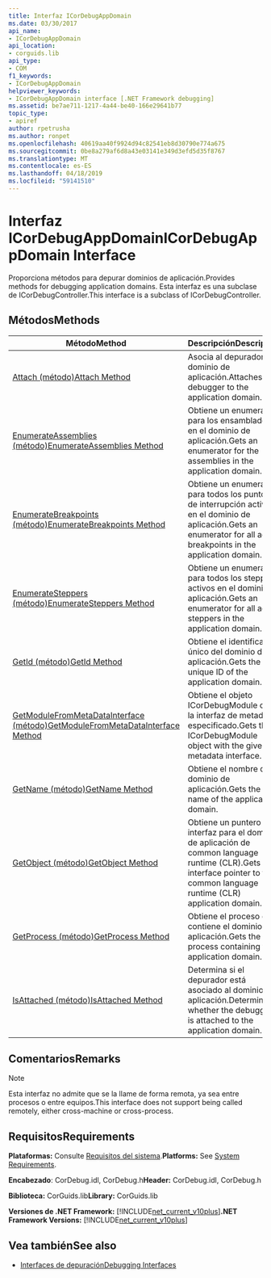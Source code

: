 ```yaml
---
title: Interfaz ICorDebugAppDomain
ms.date: 03/30/2017
api_name:
- ICorDebugAppDomain
api_location:
- corguids.lib
api_type:
- COM
f1_keywords:
- ICorDebugAppDomain
helpviewer_keywords:
- ICorDebugAppDomain interface [.NET Framework debugging]
ms.assetid: be7ae711-1217-4a44-be40-166e29641b77
topic_type:
- apiref
author: rpetrusha
ms.author: ronpet
ms.openlocfilehash: 40619aa40f9924d94c82541eb8d30790e774a675
ms.sourcegitcommit: 0be8a279af6d8a43e03141e349d3efd5d35f8767
ms.translationtype: MT
ms.contentlocale: es-ES
ms.lasthandoff: 04/18/2019
ms.locfileid: "59141510"
---
```

# <a name="icordebugappdomain-interface"></a><span data-ttu-id="23bbd-102">Interfaz ICorDebugAppDomain</span><span class="sxs-lookup"><span data-stu-id="23bbd-102">ICorDebugAppDomain Interface</span></span>

<span data-ttu-id="23bbd-103">Proporciona métodos para depurar dominios de aplicación.</span><span class="sxs-lookup"><span data-stu-id="23bbd-103">Provides methods for debugging application domains.</span></span> <span data-ttu-id="23bbd-104">Esta interfaz es una subclase de ICorDebugController.</span><span class="sxs-lookup"><span data-stu-id="23bbd-104">This interface is a subclass of ICorDebugController.</span></span>  
  
## <a name="methods"></a><span data-ttu-id="23bbd-105">Métodos</span><span class="sxs-lookup"><span data-stu-id="23bbd-105">Methods</span></span>  
  
|<span data-ttu-id="23bbd-106">Método</span><span class="sxs-lookup"><span data-stu-id="23bbd-106">Method</span></span>|<span data-ttu-id="23bbd-107">Descripción</span><span class="sxs-lookup"><span data-stu-id="23bbd-107">Description</span></span>|  
|------------|-----------------|  
|[<span data-ttu-id="23bbd-108">Attach (método)</span><span class="sxs-lookup"><span data-stu-id="23bbd-108">Attach Method</span></span>](../../../../docs/framework/unmanaged-api/debugging/icordebugappdomain-attach-method.md)|<span data-ttu-id="23bbd-109">Asocia al depurador al dominio de aplicación.</span><span class="sxs-lookup"><span data-stu-id="23bbd-109">Attaches the debugger to the application domain.</span></span>|  
|[<span data-ttu-id="23bbd-110">EnumerateAssemblies (método)</span><span class="sxs-lookup"><span data-stu-id="23bbd-110">EnumerateAssemblies Method</span></span>](../../../../docs/framework/unmanaged-api/debugging/icordebugappdomain-enumerateassemblies-method.md)|<span data-ttu-id="23bbd-111">Obtiene un enumerador para los ensamblados en el dominio de aplicación.</span><span class="sxs-lookup"><span data-stu-id="23bbd-111">Gets an enumerator for the assemblies in the application domain.</span></span>|  
|[<span data-ttu-id="23bbd-112">EnumerateBreakpoints (método)</span><span class="sxs-lookup"><span data-stu-id="23bbd-112">EnumerateBreakpoints Method</span></span>](../../../../docs/framework/unmanaged-api/debugging/icordebugappdomain-enumeratebreakpoints-method.md)|<span data-ttu-id="23bbd-113">Obtiene un enumerador para todos los puntos de interrupción activos en el dominio de aplicación.</span><span class="sxs-lookup"><span data-stu-id="23bbd-113">Gets an enumerator for all active breakpoints in the application domain.</span></span>|  
|[<span data-ttu-id="23bbd-114">EnumerateSteppers (método)</span><span class="sxs-lookup"><span data-stu-id="23bbd-114">EnumerateSteppers Method</span></span>](../../../../docs/framework/unmanaged-api/debugging/icordebugappdomain-enumeratesteppers-method.md)|<span data-ttu-id="23bbd-115">Obtiene un enumerador para todos los steppers activos en el dominio de aplicación.</span><span class="sxs-lookup"><span data-stu-id="23bbd-115">Gets an enumerator for all active steppers in the application domain.</span></span>|  
|[<span data-ttu-id="23bbd-116">GetId (método)</span><span class="sxs-lookup"><span data-stu-id="23bbd-116">GetId Method</span></span>](../../../../docs/framework/unmanaged-api/debugging/icordebugappdomain-getid-method.md)|<span data-ttu-id="23bbd-117">Obtiene el identificador único del dominio de aplicación.</span><span class="sxs-lookup"><span data-stu-id="23bbd-117">Gets the unique ID of the application domain.</span></span>|  
|[<span data-ttu-id="23bbd-118">GetModuleFromMetaDataInterface (método)</span><span class="sxs-lookup"><span data-stu-id="23bbd-118">GetModuleFromMetaDataInterface Method</span></span>](../../../../docs/framework/unmanaged-api/debugging/icordebugappdomain-getmodulefrommetadatainterface-method.md)|<span data-ttu-id="23bbd-119">Obtiene el objeto ICorDebugModule con la interfaz de metadatos especificado.</span><span class="sxs-lookup"><span data-stu-id="23bbd-119">Gets the ICorDebugModule object with the given metadata interface.</span></span>|  
|[<span data-ttu-id="23bbd-120">GetName (método)</span><span class="sxs-lookup"><span data-stu-id="23bbd-120">GetName Method</span></span>](../../../../docs/framework/unmanaged-api/debugging/icordebugappdomain-getname-method.md)|<span data-ttu-id="23bbd-121">Obtiene el nombre del dominio de aplicación.</span><span class="sxs-lookup"><span data-stu-id="23bbd-121">Gets the name of the application domain.</span></span>|  
|[<span data-ttu-id="23bbd-122">GetObject (método)</span><span class="sxs-lookup"><span data-stu-id="23bbd-122">GetObject Method</span></span>](../../../../docs/framework/unmanaged-api/debugging/icordebugappdomain-getobject-method.md)|<span data-ttu-id="23bbd-123">Obtiene un puntero de interfaz para el dominio de aplicación de common language runtime (CLR).</span><span class="sxs-lookup"><span data-stu-id="23bbd-123">Gets an interface pointer to the common language runtime (CLR) application domain.</span></span>|  
|[<span data-ttu-id="23bbd-124">GetProcess (método)</span><span class="sxs-lookup"><span data-stu-id="23bbd-124">GetProcess Method</span></span>](../../../../docs/framework/unmanaged-api/debugging/icordebugappdomain-getprocess-method.md)|<span data-ttu-id="23bbd-125">Obtiene el proceso que contiene el dominio de aplicación.</span><span class="sxs-lookup"><span data-stu-id="23bbd-125">Gets the process containing the application domain.</span></span>|  
|[<span data-ttu-id="23bbd-126">IsAttached (método)</span><span class="sxs-lookup"><span data-stu-id="23bbd-126">IsAttached Method</span></span>](../../../../docs/framework/unmanaged-api/debugging/icordebugappdomain-isattached-method.md)|<span data-ttu-id="23bbd-127">Determina si el depurador está asociado al dominio de aplicación.</span><span class="sxs-lookup"><span data-stu-id="23bbd-127">Determines whether the debugger is attached to the application domain.</span></span>|  
  
## <a name="remarks"></a><span data-ttu-id="23bbd-128">Comentarios</span><span class="sxs-lookup"><span data-stu-id="23bbd-128">Remarks</span></span>  
  
> [!NOTE]
>  <span data-ttu-id="23bbd-129">Esta interfaz no admite que se la llame de forma remota, ya sea entre procesos o entre equipos.</span><span class="sxs-lookup"><span data-stu-id="23bbd-129">This interface does not support being called remotely, either cross-machine or cross-process.</span></span>  
  
## <a name="requirements"></a><span data-ttu-id="23bbd-130">Requisitos</span><span class="sxs-lookup"><span data-stu-id="23bbd-130">Requirements</span></span>  
 <span data-ttu-id="23bbd-131">**Plataformas:** Consulte [Requisitos del sistema](../../../../docs/framework/get-started/system-requirements.md).</span><span class="sxs-lookup"><span data-stu-id="23bbd-131">**Platforms:** See [System Requirements](../../../../docs/framework/get-started/system-requirements.md).</span></span>  
  
 <span data-ttu-id="23bbd-132">**Encabezado**: CorDebug.idl, CorDebug.h</span><span class="sxs-lookup"><span data-stu-id="23bbd-132">**Header:** CorDebug.idl, CorDebug.h</span></span>  
  
 <span data-ttu-id="23bbd-133">**Biblioteca:** CorGuids.lib</span><span class="sxs-lookup"><span data-stu-id="23bbd-133">**Library:** CorGuids.lib</span></span>  
  
 <span data-ttu-id="23bbd-134">**Versiones de .NET Framework:** [!INCLUDE[net_current_v10plus](../../../../includes/net-current-v10plus-md.md)]</span><span class="sxs-lookup"><span data-stu-id="23bbd-134">**.NET Framework Versions:** [!INCLUDE[net_current_v10plus](../../../../includes/net-current-v10plus-md.md)]</span></span>  
  
## <a name="see-also"></a><span data-ttu-id="23bbd-135">Vea también</span><span class="sxs-lookup"><span data-stu-id="23bbd-135">See also</span></span>

- [<span data-ttu-id="23bbd-136">Interfaces de depuración</span><span class="sxs-lookup"><span data-stu-id="23bbd-136">Debugging Interfaces</span></span>](../../../../docs/framework/unmanaged-api/debugging/debugging-interfaces.md)
